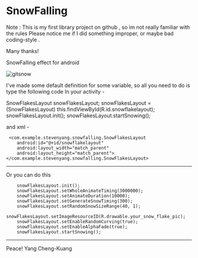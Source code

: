 # SnowFalling
Note : This is my first library project on github , so im not really familiar  with the rules
Please notice me if I did something improper, or maybe bad coding-style . 

Many thanks!

SnowFalling  effect for android


![gitsnow](https://cloud.githubusercontent.com/assets/14084447/20919353/45194474-bbd6-11e6-9bc5-b9e88caf8a76.png)

I've made some default definition for some variable, so all you need to do is type the following code In your activity -

   SnowFlakesLayout snowFlakesLayout;
   snowFlakesLayout = (SnowFlakesLayout) this.findViewById(R.id.snowflakelayout);
   snowFlakesLayout.init();
   snowFlakesLayout.startSnowing();
   

   and xml -
   
     <com.example.stevenyang.snowfalling.SnowFlakesLayout
        android:id="@+id/snowflakelayout"
        android:layout_width="match_parent"
        android:layout_height="match_parent"></com.example.stevenyang.snowfalling.SnowFlakesLayout>
		
--------------------------------------------------------------------------------
Or you can do this

        snowFlakesLayout.init();
        snowFlakesLayout.setWholeAnimateTiming(3000000);
        snowFlakesLayout.setAnimateDuration(10000);
        snowFlakesLayout.setGenerateSnowTiming(300);
        snowFlakesLayout.setRandomSnowSizeRange(40, 1);
        snowFlakesLayout.setImageResourceID(R.drawable.your_snow_flake_pic);
        snowFlakesLayout.setEnableRandomCurving(true);
        snowFlakesLayout.setEnableAlphaFade(true);
        snowFlakesLayout.startSnowing();
		
---------------------------------------------------------------------------------





Peace!
                             Yang Cheng-Kuang